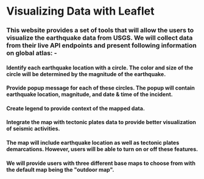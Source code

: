 # Visualizing Data with Leaflet
### This website provides a set of tools that will allow the users to visualize the earthquake data from USGS. We will collect data from their live API endpoints and present following information on global atlas: -

#### Identify each earthquake location with a circle. The color and size of the circle will be determined by the magnitude of the earthquake.
#### Provide popup message for each of these circles. The popup will contain earthquake location, magnitude, and date & time of the incident.
#### Create legend to provide context of the mapped data.
#### Integrate the map with tectonic plates data to provide better visualization of seismic activities. 
#### The map will include earthquake location as well as tectonic plates demarcations. However, users will be able to turn on or off these features.
#### We will provide users with three different base maps to choose from with the default map being the "outdoor map".